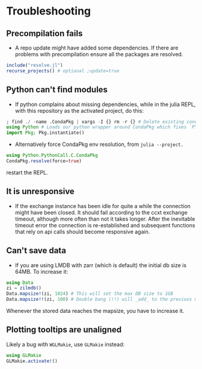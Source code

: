 # Troubleshooting

## Precompilation fails

- A repo update might have added some dependencies. If there are problems with precompilation ensure all the packages are resolved.

```julia
include("resolve.jl")
recurse_projects() # optional ;update=true
```

## Python can't find modules

- If python complains about missing dependencies, while in the julia REPL, with this repository as the activated project, do this:

```julia
; find ./ -name .CondaPkg | xargs -I {} rm -r {} # Delete existing conda environments
using Python # Loads our python wrapper around CondaPkg which fixes `PYTHONPATH` env var
import Pkg; Pkg.instantiate()
```

- Alternatively force CondaPkg env resolution, from `julia --project.`

```julia
using Python.PythonCall.C.CondaPkg
CondaPkg.resolve(force=true)
```

restart the REPL.

## It is unresponsive

- If the exchange instance has been idle for quite a while the connection might have been closed. It should fail according to the ccxt exchange timeout, although more often than not it takes longer. After the inevitable timeout error the connection is re-established and subsequent functions that rely on api calls should become responsive again.

## Can't save data

- If you are using LMDB with zarr (which is default) the initial db size is 64MB. To increase it:

```julia
using Data
zi = zilmdb()
Data.mapsize!(zi, 1024) # This will set the max DB size to 1GB
Data.mapsize!!(zi, 100) # Double bang (!!) will _add_ to the previous mapsize (in this case 1.1GB)
```

Whenever the stored data reaches the mapsize, you have to increase it.

## Plotting tooltips are unaligned

Likely a bug with `WGLMakie`, use `GLMakie` instead:

```julia
using GLMakie
GLMakie.activate!()
```
